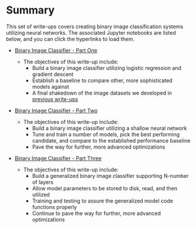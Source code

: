 # Summary

This set of write-ups covers creating binary image classification systems utilizing neural networks.  The associated Jupyter notebooks are listed below, and you can click the hyperlinks to load them.

* [Binary Image Classifier - Part One](https://nbviewer.jupyter.org/github/nrasch/Portfolio/blob/master/Machine-Learning-and-AI/Python/P03-Image-Classifiers-Mar-2018/BinaryImageClassifier-PartOne.ipynb)
  
  * The objectives of this write-up include:
    * Build a binary image classifier utilizing logistic regression and gradient descent
    * Establish a baseline to compare other, more sophisticated models against
    * A final shakedown of the image datasets we developed in [previous write-ups](.https://nbviewer.jupyter.org/github/nrasch/Portfolio/blob/master/Machine-Learning-and-AI/Python/P03-Image-Classifiers-Mar-2018/P02-Image-Dataset-Creation-Feb-2018)

* [Binary Image Classifier - Part Two](https://nbviewer.jupyter.org/github/nrasch/Portfolio/blob/master/Machine-Learning-and-AI/Python/P03-Image-Classifiers-Mar-2018/BinaryImageClassifier-PartTwo.ipynb)
  
  * The objectives of this write-up include:
    * Build a binary image classifier utilizing a shallow neural network
    * Tune and train a number of models, pick the best performing candidate, and compare to the established performance baseline
	* Pave the way for further, more advanced optimizations

    
* [Binary Image Classifier - Part Three](https://nbviewer.jupyter.org/github/nrasch/Portfolio/blob/master/Machine-Learning-and-AI/Python/P03-Image-Classifiers-Mar-2018/BinaryImageClassifier-PartThree.ipynb)

  * The objectives of this write-up include:
    * Build a generalized binary image classifier supporting N-number of layers
    * Allow model parameters to be stored to disk, read, and then utilized 
    * Training and testing to assure the generalized model code functions properly
	* Continue to pave the way for further, more advanced optimizations